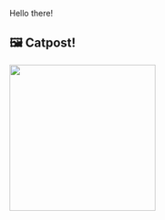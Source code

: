 Hello there!



## 🖼️ Catpost!

<sub>
    <img src="https://cdn2.thecatapi.com/images/6ok.gif" height="256">
</sub>

